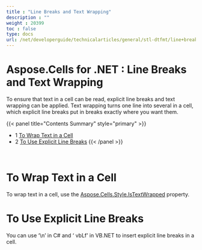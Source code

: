 ```yaml
---
title : "Line Breaks and Text Wrapping" 
description : "" 
weight : 20399 
toc : false
type: docs
url: /net/developerguide/technicalarticles/general/stl-dtfmt/line+breaks+and+text+wrapping/
---
```


# Aspose.Cells for .NET : Line Breaks and Text Wrapping


To ensure that text in a cell can be read, explicit line breaks and text wrapping can be applied. Text wrapping turns one line into several in a cell, which explicit line breaks put in breaks exactly where you want them.

{{< panel title="Contents Summary" style="primary" >}}
*   1 [To Wrap Text in a Cell](#to-wrap-text-in-a-cell)
*   2 [To Use Explicit Line Breaks](#to-use-explicit-line-breaks)
{{< /panel >}}
 

 

# To Wrap Text in a Cell

To wrap text in a cell, use the [Aspose.Cells.Style.IsTextWrapped](https://apireference.aspose.com/net/cells/aspose.cells/style/properties/istextwrapped) property.

# To Use Explicit Line Breaks

You can use ‘\\n’ in C# and ‘ vbLf’ in VB.NET to insert explicit line breaks in a cell.

